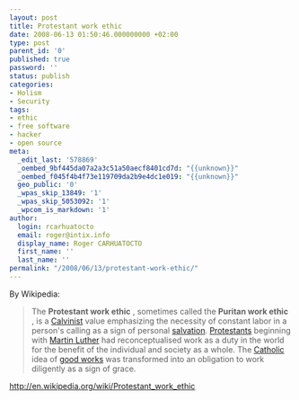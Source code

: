 ```yaml
---
layout: post
title: Protestant work ethic
date: 2008-06-13 01:50:46.000000000 +02:00
type: post
parent_id: '0'
published: true
password: ''
status: publish
categories:
- Holism
- Security
tags:
- ethic
- free software
- hacker
- open source
meta:
  _edit_last: '578869'
  _oembed_9bf445da07a2a3c51a50aecf8401cd7d: "{{unknown}}"
  _oembed_f045f4b4f73e119709da2b9e4dc1e019: "{{unknown}}"
  geo_public: '0'
  _wpas_skip_13849: '1'
  _wpas_skip_5053092: '1'
  _wpcom_is_markdown: '1'
author:
  login: rcarhuatocto
  email: roger@intix.info
  display_name: Roger CARHUATOCTO
  first_name: ''
  last_name: ''
permalink: "/2008/06/13/protestant-work-ethic/"
---
```

By Wikipedia:

  


> The **Protestant work ethic** , sometimes called the **Puritan work ethic** , is a [Calvinist](http://en.wikipedia.org/wiki/Calvinism "Calvinism") value emphasizing the necessity of constant labor in a person's calling as a sign of personal [salvation](http://en.wikipedia.org/wiki/Salvation "Salvation"). [Protestants](http://en.wikipedia.org/wiki/Protestantism "Protestantism") beginning with [Martin Luther](http://en.wikipedia.org/wiki/Martin_Luther "Martin Luther") had reconceptualised work as a duty in the world for the benefit of the individual and society as a whole. The [Catholic](http://en.wikipedia.org/wiki/Catholicism "Catholicism") idea of [good works](http://en.wikipedia.org/wiki/Divine_grace#Tension_between_grace_and_works_in_the_New_Testament "Divine grace") was transformed into an obligation to work diligently as a sign of grace.

  


<http://en.wikipedia.org/wiki/Protestant_work_ethic>

  

